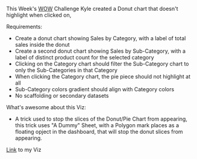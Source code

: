 
This Week's [WOW](https://workout-wednesday.com/2024w26tab/) Challenge Kyle created a Donut chart that doesn't highlight when clicked on, 

Requirements:
* Create a donut chart showing Sales by Category, with a label of total sales inside the donut
* Create a second donut chart showing Sales by Sub-Category, with a label of distinct product count for the selected category
* Clicking on the Category chart should filter the Sub-Category chart to only the Sub-Categories in that Category
* When clicking the Category chart, the pie piece should not highlight at all
* Sub-Category colors gradient should align with Category colors
* No scaffolding or secondary datasets

What's awesome about this Viz:
* A trick used to stop the slices of the Donut/Pie Chart from appearing, this trick uses "A Dummy" Sheet, with a Polygon mark places as a floating opject in the dashboard, that will stop the donut slices from appearing. 

[Link](https://public.tableau.com/app/profile/amira.salama/viz/WOW2024W26Canyoufilteradonutwithouthighlightingthepie/WOW2024W26#1) to my Viz

